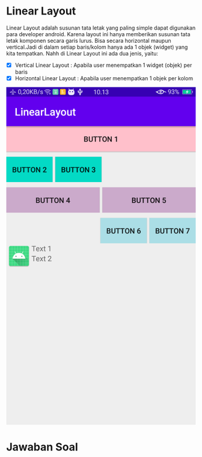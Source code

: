 # Linear Layout
Linear Layout adalah susunan tata letak yang paling simple dapat digunakan para
developer android. Karena layout ini hanya memberikan susunan tata letak komponen secara
garis lurus. Bisa secara horizontal maupun vertical.Jadi di dalam setiap baris/kolom hanya ada 1 objek (widget) yang kita tempatkan. 
Nahh di Linear Layout ini ada dua jenis, yaitu:
- [x] Vertical Linear Layout : Apabila user menempatkan 1 widget (objek) per baris
- [x] Horizontal Linear Layout : Apabila user menempatkan 1 objek per kolom

![AltText](https://github.com/najmi10/Linear-Layout/blob/master/LinearLayout.png)
# Jawaban Soal
